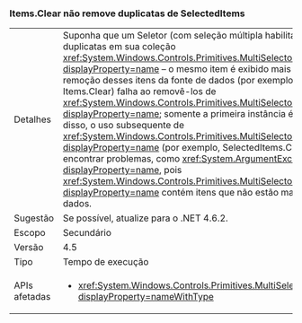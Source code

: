 ### <a name="itemsclear-does-not-remove-duplicates-from-selecteditems"></a>Items.Clear não remove duplicatas de SelectedItems

|   |   |
|---|---|
|Detalhes|Suponha que um Seletor (com seleção múltipla habilitada) tenha duplicatas em sua coleção <xref:System.Windows.Controls.Primitives.MultiSelector.SelectedItems?displayProperty=name> – o mesmo item é exibido mais de uma vez.  A remoção desses itens da fonte de dados (por exemplo, chamando Items.Clear) falha ao removê-los de <xref:System.Windows.Controls.Primitives.MultiSelector.SelectedItems?displayProperty=name>; somente a primeira instância é removida. Além disso, o uso subsequente de <xref:System.Windows.Controls.Primitives.MultiSelector.SelectedItems?displayProperty=name> (por exemplo, SelectedItems.Clear()) pode encontrar problemas, como <xref:System.ArgumentException?displayProperty=name>, pois <xref:System.Windows.Controls.Primitives.MultiSelector.SelectedItems?displayProperty=name> contém itens que não estão mais na fonte de dados.|
|Sugestão|Se possível, atualize para o .NET 4.6.2.|
|Escopo|Secundário|
|Versão|4.5|
|Tipo|Tempo de execução|
|APIs afetadas|<ul><li><xref:System.Windows.Controls.Primitives.MultiSelector.SelectedItems?displayProperty=nameWithType></li></ul>|

